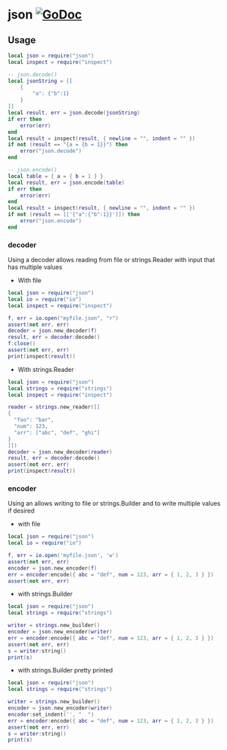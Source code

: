 # json [![GoDoc](https://godoc.org/github.com/lovercode/gopher-lua-libs/json?status.svg)](https://godoc.org/github.com/lovercode/gopher-lua-libs/json)

## Usage

```lua
local json = require("json")
local inspect = require("inspect")

-- json.decode()
local jsonString = [[
    {
        "a": {"b":1}
    }
]]
local result, err = json.decode(jsonString)
if err then
    error(err)
end
local result = inspect(result, { newline = "", indent = "" })
if not (result == "{a = {b = 1}}") then
    error("json.decode")
end

-- json.encode()
local table = { a = { b = 1 } }
local result, err = json.encode(table)
if err then
    error(err)
end
local result = inspect(result, { newline = "", indent = "" })
if not (result == [['{"a":{"b":1}}']]) then
    error("json.encode")
end
```

### decoder

Using a decoder allows reading from file or strings.Reader with input that has multiple values

- With file

```lua
local json = require("json")
local io = require("io")
local inspect = require("inspect")

f, err = io.open("myfile.json", "r")
assert(not err, err)
decoder = json.new_decoder(f)
result, err = decoder:decode()
f:close()
assert(not err, err)
print(inspect(result))
```

- With strings.Reader

```lua
local json = require("json")
local strings = require("strings")
local inspect = require("inspect")

reader = strings.new_reader([[
{
  "foo": "bar",
  "num": 123,
  "arr": ["abc", "def", "ghi"]
}
]])
decoder = json.new_decoder(reader)
result, err = decoder:decode()
assert(not err, err)
print(inspect(result))
```

### encoder

Using an allows writing to file or strings.Builder and to write multiple values if desired

- with file

```lua
local json = require("json")
local io = require("io")

f, err = io.open('myfile.json', 'w')
assert(not err, err)
encoder = json.new_encoder(f)
err = encoder:encode({ abc = "def", num = 123, arr = { 1, 2, 3 } })
assert(not err, err)
```

- with strings.Builder

```lua
local json = require("json")
local strings = require("strings")

writer = strings.new_builder()
encoder = json.new_encoder(writer)
err = encoder:encode({ abc = "def", num = 123, arr = { 1, 2, 3 } })
assert(not err, err)
s = writer:string()
print(s)
```

- with strings.Builder pretty printed

```lua
local json = require("json")
local strings = require("strings")

writer = strings.new_builder()
encoder = json.new_encoder(writer)
encoder:set_indent('', "  ")
err = encoder:encode({ abc = "def", num = 123, arr = { 1, 2, 3 } })
assert(not err, err)
s = writer:string()
print(s)
```
